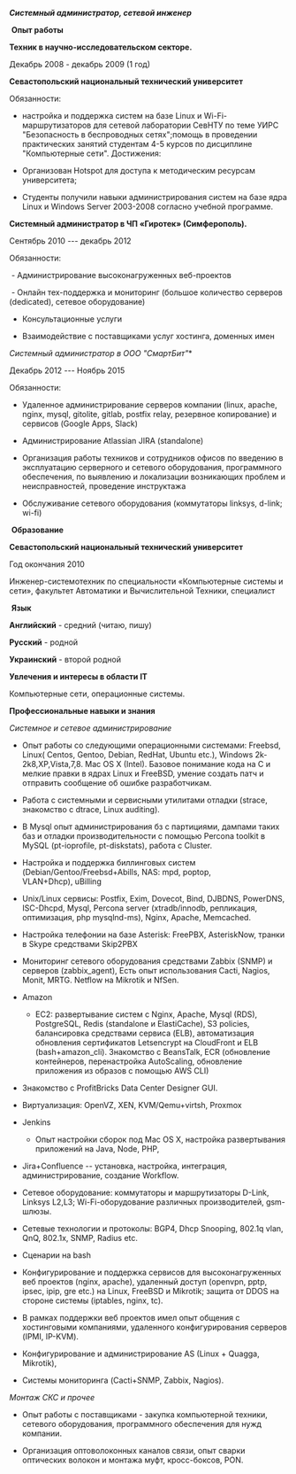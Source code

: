 ***Системный администратор, сетевой инженер***

 **Опыт работы**

**Техник в научно-исследовательском секторе.**

Декабрь 2008 - декабрь 2009 (1 год)

**Севастопольский национальный технический университет** 

Обязанности:

-  настройка и поддержка систем на базе Linux и Wi-Fi-маршрутизаторов для сетевой лаборатории СевНТУ по теме УИРС "Безопасность в беспроводных сетях";помощь в проведении практических занятий студентам 4-5 курсов по дисциплине "Компьютерные сети". Достижения:

-  Организован Hotspot для доступа к методическим ресурсам университета;

-  Cтуденты получили навыки администрирования систем на базе ядра Linux и Windows Server 2003-2008 согласно учебной программе.

**Системный администратор в ЧП «Гиротек» (Симферополь).**

Сентябрь 2010 --- декабрь 2012

Обязанности:

 - Администрирование высоконагруженных веб-проектов

 - Онлайн тех-поддержка и мониторинг (большое количество серверов (dedicated), сетевое оборудование)

- Консультационные услуги

- Взаимодействие с поставщиками услуг хостинга, доменных имен

**Системный администратор в ООО* "*СмартБит*"**

Декабрь 2012 --- Ноябрь 2015

Обязанности: 

- Удаленное администрирование серверов компании (linux, apache, nginx, mysql, gitolite, gitlab, postfix relay, резервное копирование) и сервисов (Google Apps, Slack)

- Администрирование Atlassian JIRA (standalone)

- Организация работы техников и сотрудников офисов по введению в эксплуатацию серверного и сетевого оборудования, программного обеспечения, по выявлению и локализации возникающих проблем и неисправностей, проведение инструктажа

- Обслуживание сетевого оборудования (коммутаторы linksys, d-link; wi-fi)

 **Образование**

**Севастопольский национальный технический университет**

Год окончания 2010 

Инженер-системотехник по специальности «Компьютерные системы и сети», факультет Автоматики и Вычислительной Техники, специалист

 **Язык**

**Английский** - средний (читаю, пишу)

**Русский** - родной 

**Украинский** - второй родной

**Увлечения и интересы в области IT**

Компьютерные сети, операционные системы.

**Профессиональные навыки и знания**

*Системное и сетевое администрирование*

-  Опыт работы со следующими операционными системами: Freebsd, Linux( Centos, Gentoo, Debian, RedHat, Ubuntu etc.), Windows 2k-2k8,XP,Vista,7,8. Mac OS X (Intel). Базовое понимание кода на C и мелкие правки в ядрах Linux и FreeBSD, умение создать патч и отправить сообщение об ошибке разработчикам. 

- Работа с системными и сервисными утилитами отладки (strace, знакомство с dtrace, Linux auditing). 

- В Mysql опыт администрирования бз с партициями, дампами таких баз и отладки производительности с помощью Percona toolkit в MySQL (pt-ioprofile, pt-diskstats), работа с Cluster.

-  Настройка и поддержка биллинговых систем (Debian/Gentoo/Freebsd+Abills, NAS: mpd, poptop, VLAN+Dhcp), uBilling

- Unix/Linux сервисы: Postfix, Exim, Dovecot, Bind, DJBDNS, PowerDNS, ISC-Dhcpd, Mysql, Percona server (xtradb/innodb, репликация, оптимизация, php mysqlnd-ms), Nginx, Apache, Memcached. 

- Настройка телефонии на базе Asterisk: FreePBX, AsteriskNow, транки в Skype средствами Skip2PBX

- Мониторинг сетевого оборудования средствами Zabbix (SNMP) и серверов (zabbix_agent), Есть опыт использования Cacti, Nagios, Monit, MRTG. Netflow на Mikrotik и NfSen.

- Amazon
  - EC2: развертывание систем с Nginx, Apache, Mysql (RDS), PostgreSQL, Redis (standalone и ElastiCache), S3 policies, балансировка средствами сервиса (ELB), автоматизация обновления сертификатов Letsencrypt на CloudFront и ELB (bash+amazon_cli). Знакомство с BeansTalk, ECR (обновление контейнеров, перенастройка AutoScaling, обновление приложения из образов с помощью AWS CLI)

- Знакомство с ProfitBricks Data Center Designer GUI.

- Виртуализация: OpenVZ, XEN, KVM/Qemu+virtsh, Proxmox

- Jenkins
  - Опыт настройки сборок под Mac OS X, настройка развертывания приложений на Java, Node, PHP,  

- Jira+Confluence -- установка, настройка, интеграция, администрирование, создание Workflow. 

-  Сетевое оборудование: коммутаторы и маршрутизаторы D-Link, Linksys L2,L3; Wi-Fi-оборудование различных производителей, gsm-шлюзы.  

-  Сетевые технологии и протоколы: BGP4, Dhcp Snooping, 802.1q vlan, QnQ, 802.1x, SNMP, Radius etc.

-  Сценарии на bash

-  Конфигурирование и поддержка сервисов для высоконагруженных веб проектов (nginx, apache), удаленный доступ (openvpn, pptp, ipsec, ipip, gre etc.) на Linux, FreeBSD и Mikrotik; защита от DDOS на стороне системы (iptables, nginx, tc).

-  В рамках поддержки веб проектов имел опыт общения с хостинговыми компаниями, удаленного конфигурирования серверов (IPMI, IP-KVM).

-  Конфигурирование и администрирование AS (Linux + Quagga, Mikrotik),

-  Системы мониторинга (Cacti+SNMP, Zabbix, Nagios).

*Монтаж СКС и прочее*

-  Опыт работы с поставщиками - закупка компьютерной техники, сетевого оборудования, программного обеспечения для нужд компании.

-  Организация оптоволоконных каналов связи, опыт сварки оптических волокон и монтажа муфт, кросс-боксов, PON.
